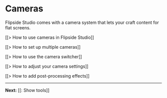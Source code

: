 # Cameras

Flipside Studio comes with a camera system that lets your craft content for flat screens.

[[> How to use cameras in Flipside Studio]]

[[> How to set up multiple cameras]]

[[> How to use the camera switcher]]

[[> How to adjust your camera settings]]

[[> How to add post-processing effects]]

---

**Next:** [[: Show tools]]
